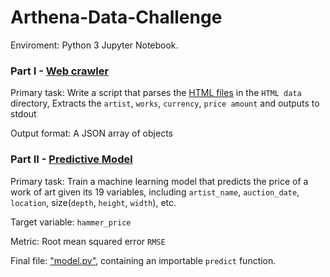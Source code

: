 # Arthena-Data-Challenge

Enviroment: Python 3 Jupyter Notebook. 

### Part I - [Web crawler](https://github.com/ys3006/Data-Science-Project/blob/master/web%20parser%20(output).ipynb)

Primary task: Write a script that parses the [HTML files](https://github.com/ys3006/Data-Science-Project/tree/master/HTML%20data) in the `HTML data` directory, Extracts the `artist`, `works`, `currency`, `price amount` and outputs to stdout

Output format: A JSON array of objects



### Part II - [Predictive Model](https://github.com/ys3006/Data-Science-Project/blob/master/Modeling%20step%20with%20output.ipynb)

Primary task: Train a machine learning model that predicts the price of a work of art given its 19 variables, including `artist_name`, `auction_date`, `location`, size(`depth`, `height`, `width`), etc.

Target variable: `hammer_price`

Metric: Root mean squared error `RMSE`

Final file: ["model.py"](https://github.com/ys3006/Data-Science-Project/blob/master/model.py), containing an importable `predict` function. 
